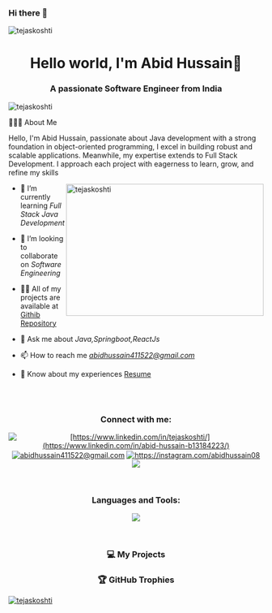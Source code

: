 ### Hi there 👋
<img src="https://user-images.githubusercontent.com/61057666/169029838-74df663d-2e62-4d77-bdff-b43f7d63f00f.png" alt="tejaskoshti" />
<h1 align="center">Hello world, I'm Abid Hussain👋</h1>
<h3 align="center">A passionate Software Engineer from India</h3>


<p align="left"> <img src="https://komarev.com/ghpvc/?username=tejaskoshti&label=Profile%20views&color=0e75b6&style=flat" alt="tejaskoshti" /> </p>




👨🏻‍💻  About Me

Hello, I'm Abid Hussain, passionate about Java development with a strong foundation in object-oriented programming, I excel in building robust and scalable applications. Meanwhile, my expertise extends to Full Stack Development. I approach each project with eagerness to learn, grow, and refine my skills

<img align="right" width="390" height="260" src="https://user-images.githubusercontent.com/69011963/137184767-79a13ec7-1bb3-4341-a6da-3a149c9c159a.gif" alt="tejaskoshti" /> 

- 🌱 I’m currently learning *Full Stack Java Development*

- 👯 I’m looking to collaborate on *Software Engineering*

- 👨‍💻 All of my projects are available at [Githib Repository](https://github.com/abid7867?tab=repositories)

- 💬 Ask me about *Java,Springboot,ReactJs*

- 📫 How to reach me *abidhussain411522@gmail.com*

- 📄 Know about my experiences [Resume]([https://shorturl.at/fyLT9](https://drive.google.com/file/d/1yxOO9hDJAO2Rr1lhaqLYqsxBf8CLZtPb/view?usp=drive_link))
<br>
<br>
<p><h3 align="center">Connect with me:</h3></p>
<p align="center">  
<a href="[https://linkedin.com/in/https://www.linkedin.com/in/tejaskoshti/](https://www.linkedin.com/in/abid-hussain-b13184223/)" target="blank"><img align="center" src="https://img.shields.io/badge/linkedin-%230077B5.svg?style=for-the-badge&logo=linkedin&logoColor=white" alt="[https://www.linkedin.com/in/tejaskoshti/](https://www.linkedin.com/in/abid-hussain-b13184223/)" /></a>
<a href="https://mail.google.com/mail/abidhussain411522@gmail.com" target="blank"><img align="center" src="https://img.shields.io/badge/Gmail-D14836?style=for-the-badge&logo=gmail&logoColor=white" alt="abidhussain411522@gmail.com" /></a>
<a href="https://instagram.com/abidhussain08" target="blank"><img align="center" src="https://img.shields.io/badge/Instagram-%23E4405F.svg?style=for-the-badge&logo=Instagram&logoColor=white" alt="https://instagram.com/abidhussain08" /></a>
<a href="https://www.hackerrank.com/abidhussain41151" target="blank"><img align="center" src="https://img.shields.io/badge/-Hackerrank-2EC866?style=for-the-badge&logo=HackerRank&logoColor=white"  /></a>

</p>
<br>

<h3 align="center">Languages and Tools:</h3>

<p align="center">
  <a href="https://skillicons.dev">
    <img src="https://skillicons.dev/icons?i=java,spring,hibernate,postman,ai,git,github,html,css,javascript,react,bootstrap,sql" />
  </a>
</p>
<br>


<h3 align="center">💻 My Projects</h3>
<!-- <div  align="center">
<a href="https://github.com/abid7867/Employee-System-CRUD-"><img src="https://github-readme-stats.vercel.app/api/pin/?username=TejasKoshti&repo=BankSystemAPI&show_icons=true&theme=great-gatsby" ></a>
<a href="https://github.com/abid7867/TuneHubSongs/"><img src="https://github-readme-stats.vercel.app/api/pin/?username=TejasKoshti&repo=WhatsAppProjectOneToOneMapping&show_icons=true&theme=great-gatsby"></a>
  
<a href="https://github.com/TejasKoshti/BookStoreWebApp/"><img src="https://github-readme-stats.vercel.app/api/pin/?username=TejasKoshti&repo=BookStoreWebApp&show_icons=true&theme=great-gatsby" ></a>
<a href="https://github.comabid7867/NewsAPI"><img src="https://github-readme-stats.vercel.app/api/pin/?username=TejasKoshti&repo=Mobile-Catalogue-API&show_icons=true&theme=great-gatsby" ></a>
</div> -->

<h3 align="center">🏆 GitHub Trophies</h3>
<p > <a href="https://github.com/ryo-ma/github-profile-trophy"><img src="https://github-profile-trophy.vercel.app/?username=ryo-ma&theme=algolia" alt="tejaskoshti"/></a> </p>
